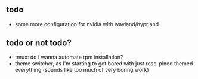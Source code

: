 ## todo
- some more configuration for nvidia with wayland/hyprland

## todo or not todo?
- tmux: do i wanna automate tpm installation?
- theme switcher, as I'm starting to get bored with just rose-pined themed
everything (sounds like too much of very boring work)
